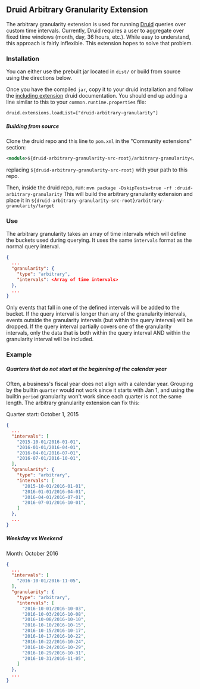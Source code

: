 ## Druid Arbitrary Granularity Extension
The arbitrary granularity extension is used for running [Druid](http://druid.io/)
queries over custom time intervals. Currently, Druid requires a user to
aggregate over fixed time windows (month, day, 36 hours, etc.). While easy to
understand, this approach is fairly inflexible. This extension hopes to solve
that problem.


### Installation
You can either use the prebuilt jar located in `dist/` or build from source
using the directions below.

Once you have the compiled `jar`, copy it to your druid installation and
follow the
[including extension](http://druid.io/docs/latest/operations/including-extensions.html)
druid documentation. You should end up adding a line similar to this to your
`common.runtime.properties` file:

`druid.extensions.loadList=["druid-arbitrary-granularity"]`

##### Building from source
Clone the druid repo and this line to `pom.xml` in the "Community extensions"
section:

```xml
<module>${druid-arbitrary-granularity-src-root}/arbitrary-granularity</module>
```
replacing `${druid-arbitrary-granularity-src-root}` with your path to this
repo.

Then, inside the druid repo, run:
`mvn package -DskipTests=true -rf :druid-arbitrary-granularity`
This will build the arbitrary granularity extension and place it in
`${druid-arbitrary-granularity-src-root}/arbitrary-granularity/target`


### Use
The arbitrary granularity takes an array of time intervals which will define
the buckets used during querying. It uses the same `intervals` format as the
normal query interval.
```json
{
  ...
  "granularity": {
    "type": "arbitrary",
    "intervals": <Array of time intervals>
  },
  ...
}
```

Only events that fall in one of the defined intervals will be added to the
bucket. If the query interval is longer than any of the granularity intervals,
events outside the granularity intervals (but within the query interval) will
be dropped. If the query interval partially covers one of the granularity
intervals, only the data that is both within the query interval AND within the
granularity interval will be included.

### Example

##### Quarters that do not start at the beginning of the calendar year
Often, a business's fiscal year does not align with a calendar year.
Grouping by the builtin `quarter` would not work since it starts with
Jan 1, and using the builtin `period` granularity won't work since
each quarter is not the same length. The arbitrary granularity extension
can fix this:

Quarter start: October 1, 2015
```json
{
  ...
  "intervals": [
    "2015-10-01/2016-01-01",
    "2016-01-01/2016-04-01",
    "2016-04-01/2016-07-01",
    "2016-07-01/2016-10-01",
  ],
  "granularity": {
    "type": "arbitrary",
    "intervals": [
      "2015-10-01/2016-01-01",
      "2016-01-01/2016-04-01",
      "2016-04-01/2016-07-01",
      "2016-07-01/2016-10-01",
    ]
  },
  ...
}
```

##### Weekday vs Weekend
Month: October 2016
```json
{
  ...
  "intervals": [
    "2016-10-01/2016-11-05",
  ],
  "granularity": {
    "type": "arbitrary",
    "intervals": [
      "2016-10-01/2016-10-03",
      "2016-10-03/2016-10-08",
      "2016-10-08/2016-10-10",
      "2016-10-10/2016-10-15",
      "2016-10-15/2016-10-17",
      "2016-10-17/2016-10-22",
      "2016-10-22/2016-10-24",
      "2016-10-24/2016-10-29",
      "2016-10-29/2016-10-31",
      "2016-10-31/2016-11-05",
    ]
  },
  ...
}
```
